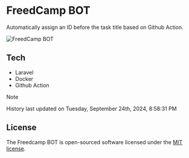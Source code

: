 # FreedCamp BOT

Automatically assign an ID before the task title based on Github Action.

![FreedCamp BOT](https://repository-images.githubusercontent.com/737932867/7d34798b-2680-471c-b089-a78a718d3d6a)

## Tech

- Laravel
- Docker
- Github Action

> [!NOTE]  
> History last updated on Tuesday, September 24th, 2024, 8:58:31 PM

## License

The Freedcamp BOT is open-sourced software licensed under the [MIT license](https://opensource.org/licenses/MIT).
